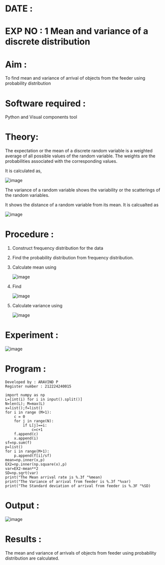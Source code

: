 # DATE : 


# EXP NO : 1  Mean and variance of a discrete  distribution

# Aim : 

To find mean and variance of arrival of objects from the feeder using probability distribution


# Software required :  

Python and Visual components tool

# Theory:

The expectation or the mean of a discrete random variable is a weighted average of all possible
values of the random variable. The weights are the probabilities associated with the corresponding values. 

It is calculated as,

![image](https://user-images.githubusercontent.com/103921593/192938463-e34177f4-f188-48a0-bda2-8f6d1d660ed2.png)



The variance of a random variable shows the variability or the scatterings of the random variables.

It shows the distance of a random variable from its mean. It is calcualted as


![image](https://user-images.githubusercontent.com/103921593/192938695-99fedc01-34d5-4d36-84df-5880e766ed0c.png)



# Procedure :

1. Construct frequency distribution for the data


2. Find the  probability distribution from frequency distribution.

3. Calculate mean using 
   
   ![image](https://user-images.githubusercontent.com/103921593/192940431-03b81777-c54d-4286-b4f4-82dfe7666b4c.png)
   


5. Find  
   
      ![image](https://user-images.githubusercontent.com/103921593/192940255-2d9dd746-6875-4a6d-877b-6da6cdb96ab1.png)


6.  Calculate variance using

  
      ![image](https://user-images.githubusercontent.com/103921593/192942852-913550a9-fabe-4a55-b956-0487b18bbd97.png)




# Experiment :



![image](https://user-images.githubusercontent.com/103921593/229993174-5b67e57e-3e01-4ac4-9f83-410a932b22bf.png)









# Program :


```
Developed by : ARAVIND P
Register number : 212224240015
```


```
import numpy as np
L=[int(i) for i in input().split()]
N=len(L); M=max(L) 
x=list();f=list()
for i in range (M+1):
    c = 0
    for j in range(N):
        if L[j]==i:
            c=c+1
    f.append(c)
    x.append(i)
sf=np.sum(f)
p=list()
for i in range(M+1):
    p.append(f[i]/sf) 
mean=np.inner(x,p)
EX2=np.inner(np.square(x),p)
var=EX2-mean**2 
SD=np.sqrt(var)
print("The Mean arrival rate is %.3f "%mean)
print("The Variance of arrival from feeder is %.3f "%var) 
print("The Standard deviation of arrival from feeder is %.3F "%SD)
```
# Output : 

![image](https://github.com/HIRU-VIRU/Mean-and-Variance/assets/145972122/bd99a744-740a-4e2c-813d-9170d2c5ed8e)


# Results :
The mean and variance of arrivals of objects from feeder using probability distribution are calculated.


